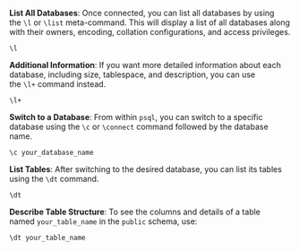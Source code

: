 **List All Databases**: Once connected, you can list all databases by using the `\l` or `\list` meta-command. This will display a list of all databases along with their owners, encoding, collation configurations, and access privileges.
```
\l
```

**Additional Information**: If you want more detailed information about each database, including size, tablespace, and description, you can use the `\l+` command instead.
```
\l+
```

**Switch to a Database**: From within `psql`, you can switch to a specific database using the `\c` or `\connect` command followed by the database name.
```
\c your_database_name
```

**List Tables**: After switching to the desired database, you can list its tables using the `\dt` command.
```
\dt
```

**Describe Table Structure**: To see the columns and details of a table named `your_table_name` in the `public` schema, use:
```
\dt your_table_name
```
